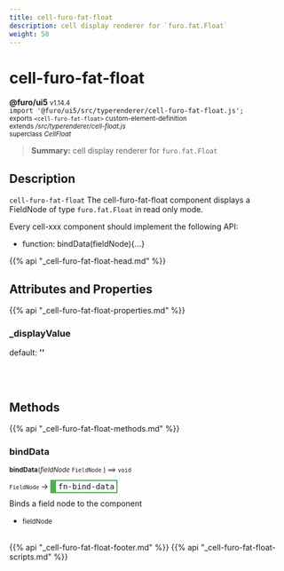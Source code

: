 ```yaml
---
title: cell-furo-fat-float
description: cell display renderer for `furo.fat.Float`
weight: 50
---
```


# cell-furo-fat-float
**@furo/ui5** <small>v1.14.4</small>
<br>`import '@furo/ui5/src/typerenderer/cell-furo-fat-float.js';`<small>
<br>exports `<cell-furo-fat-float>` custom-element-definition
<br>extends */src/typerenderer/cell-float.js*
<br>superclass *CellFloat*</small>

> **Summary:** cell display renderer for `furo.fat.Float`

## Description

`cell-furo-fat-float`
The cell-furo-fat-float component displays a FieldNode of type `furo.fat.Float` in read only mode.

Every cell-xxx component should implement the following API:
- function: bindData(fieldNode){...}

{{% api "_cell-furo-fat-float-head.md" %}}

## Attributes and Properties
{{% api "_cell-furo-fat-float-properties.md" %}}





### **_displayValue**
default: **&#39;&#39;**</small>


<br><br>

## Methods
{{% api "_cell-furo-fat-float-methods.md" %}}



### **bindData**
<small>**bindData**(*fieldNode* `FieldNode` ) ⟹ `void`</small>

<small>`FieldNode` </small> →
<span  style="border-width:2px 2px 2px 10px; border-style: solid;border-color:  rgb(76, 175, 80);font-family:monospace; padding:2px 4px;">fn-bind-data</span>

Binds a field node to the component

- <small>fieldNode </small>
<br><br>





{{% api "_cell-furo-fat-float-footer.md" %}}
{{% api "_cell-furo-fat-float-scripts.md" %}}
